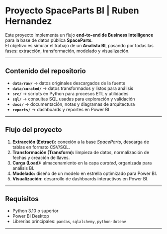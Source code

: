 # Proyecto SpaceParts BI | Ruben Hernandez

Este proyecto implementa un flujo **end-to-end de Business Intelligence** para la base de datos pública **SpaceParts**.  
El objetivo es simular el trabajo de un **Analista BI**, pasando por todas las fases: extracción, transformación, modelado y visualización.

---

## Contenido del repositorio

- **`data/raw/`** → datos originales descargados de la fuente  
- **`data/curated/`** → datos transformados y listos para análisis  
- **`src/`** → scripts en Python para procesos ETL y utilidades  
- **`sql/`** → consultas SQL usadas para exploración y validación  
- **`docs/`** → documentación, notas y diagramas de arquitectura  
- **`reports/`** → dashboards y reportes en Power BI  

---

## Flujo del proyecto

1. **Extracción (Extract):** conexión a la base *SpaceParts*, descarga de tablas en formato CSV/SQL.  
2. **Transformación (Transform):** limpieza de datos, normalización de fechas y creación de llaves.  
3. **Carga (Load):** almacenamiento en la capa *curated*, organizada para análisis BI.  
4. **Modelado:** diseño de un modelo en estrella optimizado para Power BI.  
5. **Visualización:** desarrollo de dashboards interactivos en Power BI.  

---

## Requisitos

- Python 3.10 o superior  
- Power BI Desktop  
- Librerías principales: `pandas`, `sqlalchemy`, `python-dotenv`  

---

